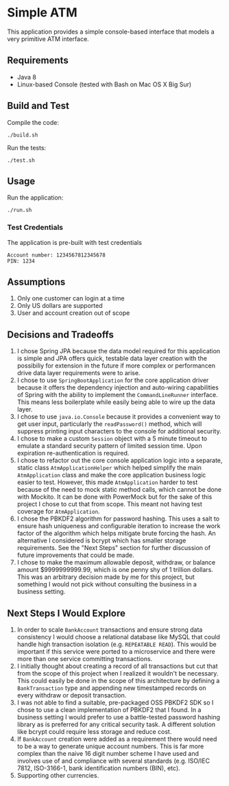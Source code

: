 # Simple ATM

This application provides a simple console-based interface that models a very 
primitive ATM interface.

## Requirements

* Java 8
* Linux-based Console (tested with Bash on Mac OS X Big Sur)

## Build and Test

Compile the code:
```
./build.sh
```

Run the tests:
```
./test.sh
```

## Usage

Run the application:
```
./run.sh
```

### Test Credentials

The application is pre-built with test credentials

```
Account number: 1234567812345678
PIN: 1234
```

## Assumptions

1. Only one customer can login at a time
1. Only US dollars are supported
1. User and account creation out of scope

## Decisions and Tradeoffs

1. I chose Spring JPA because the data model required for this application is simple and JPA offers
   quick, testable data layer creation with the possibiliy for extension
   in the future if more complex or performancen drive data layer requirements
   were to arise.
1. I chose to use `SpringBootApplication` for the core application driver because
   it offers the dependency injection and auto-wiring capabilities of Spring
   with the ability to implement the `CommandLineRunner` interface.  This means
   less boilerplate while easily being able to wire up the data layer.
1. I chose to use `java.io.Console` because it provides a convenient way to get user input, particularly 
   the `readPassword()` method, which will suppress printing input characters 
   to the console for additional security.
1. I chose to make a custom `Session` object with a 5 minute timeout to emulate a standard
   security pattern of limited session time.  Upon expiration re-authentication is required.
1. I chose to refactor out the core console application logic into a separate,
   static class `AtmApplicationHelper` which helped simplify the main `AtmApplication`
   class and make the core application business logic easier to test.  However,
   this made `AtmApplication` harder to test because of the need to mock 
   static method calls, which cannot be done with Mockito.  It can be done with PowerMock but for the sake
   of this project I chose to cut that from scope.  This meant not having test coverage 
   for `AtmApplication`.
1. I chose the PBKDF2 algorithm for password hashing.  This uses 
   a salt to ensure hash uniqueness and configurable iteration to increase the
   work factor of the algorithm which helps mitigate brute forcing the hash. An alternative
   I considered is bcrypt which has smaller storage requirements.  See the "Next Steps" 
   section for further discussion of future improvements that could be made.
1. I chose to make the maximum allowable deposit, withdraw, or balance amount $9999999999.99, which
   is one penny shy of 1 trillion dollars.  This was an arbitrary decision made by me
   for this project, but something I would not pick without consulting the business in a business setting.

## Next Steps I Would Explore

1. In order to scale `BankAccount` transactions and ensure strong data consistency I would
   choose a relational database like MySQL that could handle high transaction
   isolation (e.g. `REPEATABLE READ`).  This would be important if this service were ported to
   a microservice and there were more than one service committing transactions.
1. I initially thought about creating a record of all transactions but cut that from the scope
   of this project when I realized it wouldn't be necessary.  This could easily be done
   in the scope of this architecture by defining a `BankTransaction` type and appending new timestamped records 
   on every withdraw or deposit transaction.
1. I was not able to find a suitable, pre-packaged OSS PBKDF2 SDK so I chose to use a 
   clean implementation of PBKDF2 that I found.  In a business setting
   I would prefer to use a battle-tested password hashing library as is preferred
   for any critical security task.  A different solution like bcrypt could
   require less storage and reduce cost.
1. If `BankAccount` creation were added as a requirement there would need to be a way to generate
   unique account numbers.  This is far more complex than the naive 16 digit number
   scheme I have used and involves use of and compliance with several standards (e.g. ISO/IEC 7812,
   ISO-3166-1, bank identification numbers (BIN), etc).
1. Supporting other currencies.
